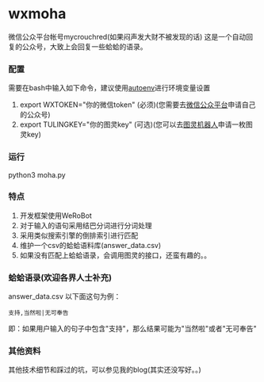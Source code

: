 # wxmoha
微信公众平台帐号mycrouchred(如果闷声发大财不被发现的话)
这是一个自动回复的公众号，大致上会回复一些蛤蛤的语录。

### 配置
需要在bash中输入如下命令，建议使用[autoenv](https://github.com/kennethreitz/autoenv)进行环境变量设置
1. export WXTOKEN="你的微信token" (必须)(您需要去[微信公众平台](https://mp.weixin.qq.com)申请自己的公众号)
2. export TULINGKEY="你的图灵key" (可选)(您可以去[图灵机器人](http://www.tuling123.com)申请一枚图灵key)

### 运行
python3 moha.py

### 特点
1. 开发框架使用WeRoBot
2. 对于输入的语句采用结巴分词进行分词处理
3. 采用类似搜索引擎的倒排索引进行匹配
4. 维护一个csv的蛤蛤语料库(answer_data.csv)
5. 如果没有匹配上蛤蛤语录，会调用图灵的接口，还蛮有趣的。。

### 蛤蛤语录(欢迎各界人士补充)
answer_data.csv
以下面这句为例：
```
支持,当然啦|无可奉告 
```
即：如果用户输入的句子中包含"支持"，那么结果可能为"当然啦"或者"无可奉告"

### 其他资料
其他技术细节和踩过的坑，可以参见我的blog(其实还没写好。。)

